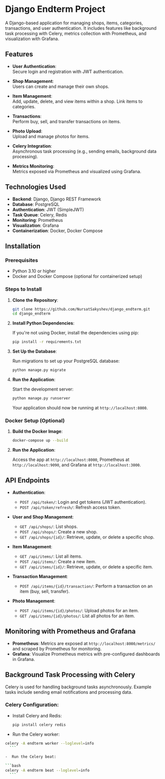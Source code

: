 # Django Endterm Project

A Django-based application for managing shops, items, categories, transactions, and user authentication. It includes features like background task processing with Celery, metrics collection with Prometheus, and visualization with Grafana.

## Features

- **User Authentication**:  
  Secure login and registration with JWT authentication.
  
- **Shop Management**:  
  Users can create and manage their own shops.

- **Item Management**:  
  Add, update, delete, and view items within a shop. Link items to categories.

- **Transactions**:  
  Perform buy, sell, and transfer transactions on items.

- **Photo Upload**:  
  Upload and manage photos for items.

- **Celery Integration**:  
  Asynchronous task processing (e.g., sending emails, background data processing).

- **Metrics Monitoring**:  
  Metrics exposed via Prometheus and visualized using Grafana.

## Technologies Used

- **Backend**: Django, Django REST Framework
- **Database**: PostgreSQL
- **Authentication**: JWT (SimpleJWT)
- **Task Queue**: Celery, Redis
- **Monitoring**: Prometheus
- **Visualization**: Grafana
- **Containerization**: Docker, Docker Compose

## Installation

### Prerequisites

- Python 3.10 or higher
- Docker and Docker Compose (optional for containerized setup)

### Steps to Install

1. **Clone the Repository**:

    ```bash
    git clone https://github.com/NursatSakyshev/django_endterm.git
    cd django_endterm
    ```

2. **Install Python Dependencies**:

    If you're not using Docker, install the dependencies using pip:
    ```bash
    pip install -r requirements.txt
    ```

3. **Set Up the Database**:

    Run migrations to set up your PostgreSQL database:
    ```bash
    python manage.py migrate
    ```

4. **Run the Application**:

    Start the development server:
    ```bash
    python manage.py runserver
    ```

    Your application should now be running at `http://localhost:8000`.

### Docker Setup (Optional)

1. **Build the Docker Image**:
    ```bash
    docker-compose up --build
    ```

2. **Run the Application**:

    Access the app at `http://localhost:8000`, Prometheus at `http://localhost:9090`, and Grafana at `http://localhost:3000`.

## API Endpoints

- **Authentication**:
  - `POST /api/token/`: Login and get tokens (JWT authentication).
  - `POST /api/token/refresh/`: Refresh access token.

- **User and Shop Management**:
  - `GET /api/shops/`: List shops.
  - `POST /api/shops/`: Create a new shop.
  - `GET /api/shops/{id}/`: Retrieve, update, or delete a specific shop.

- **Item Management**:
  - `GET /api/items/`: List all items.
  - `POST /api/items/`: Create a new item.
  - `GET /api/items/{id}/`: Retrieve, update, or delete a specific item.

- **Transaction Management**:
  - `POST /api/items/{id}/transaction/`: Perform a transaction on an item (buy, sell, transfer).

- **Photo Management**:
  - `POST /api/items/{id}/photos/`: Upload photos for an item.
  - `GET /api/items/{id}/photos/`: List all photos for an item.

## Monitoring with Prometheus and Grafana

- **Prometheus**: Metrics are exposed at `http://localhost:8000/metrics/` and scraped by Prometheus for monitoring.
- **Grafana**: Visualize Prometheus metrics with pre-configured dashboards in Grafana.

## Background Task Processing with Celery

Celery is used for handling background tasks asynchronously. Example tasks include sending email notifications and processing data.

### Celery Configuration:

- Install Celery and Redis:
  ```bash
  pip install celery redis
  ```
-  Run the Celery worker:

  ```bash 
  celery -A endterm worker --loglevel=info
    ```
  
-  Run the Celery beat:

  ```bash 
  celery -A endterm beat --loglevel=info
    ```